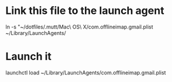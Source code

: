 # Link this file to the launch agent
ln -s "~/dotfiles/.mutt/Mac\ OS\ X/com.offlineimap.gmail.plist ~/Library/LaunchAgents/

# Launch it
launchctl load ~/Library/LaunchAgents/com.offlineimap.gmail.plist

